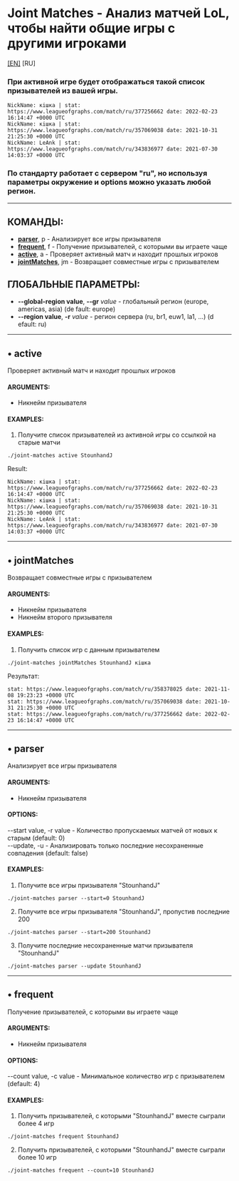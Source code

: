 Joint Matches - Анализ матчей LoL, чтобы найти общие игры с другими игроками
===
[[EN]](README.md) [RU]
### При активной игре будет отображаться такой список призывателей из вашей игры.
```shell
NickName: кiшка | stat: https://www.leagueofgraphs.com/match/ru/377256662 date: 2022-02-23 16:14:47 +0000 UTC
NickName: кiшка | stat: https://www.leagueofgraphs.com/match/ru/357069038 date: 2021-10-31 21:25:30 +0000 UTC
NickName: LeAnk | stat: https://www.leagueofgraphs.com/match/ru/343836977 date: 2021-07-30 14:03:37 +0000 UTC
```
### По стандарту работает с сервером "ru", но используя параметры окружение и options можно указать любой регион.

---

КОМАНДЫ:
---
- [**parser**](#-parser), p - Анализирует все игры призывателя
- [**frequent**](#-frequent), f - Получение призывателей, с которыми вы играете чаще
- [**active**](#-active), a - Проверяет активный матч и находит прошлых игроков
- [**jointMatches**](#-jointMatches), jm - Возвращает совместные игры с призывателем

ГЛОБАЛЬНЫЕ ПАРАМЕТРЫ:
---
- **--global-region value**, **--gr** *value* - глобальный регион (europe, americas, asia) (de
fault: europe)
- **--region value**, **-r** *value* - регион сервера (ru, br1, euw1, la1, ...) (d
efault: ru)

---

## • active
Проверяет активный матч и находит прошлых игроков
#### ARGUMENTS:
- Никнейм призывателя
#### EXAMPLES:
1. Получите список призывателей из активной игры со ссылкой на старые матчи
```shell
./joint-matches active StounhandJ
```
Result: 
```shell
NickName: кiшка | stat: https://www.leagueofgraphs.com/match/ru/377256662 date: 2022-02-23 16:14:47 +0000 UTC
NickName: кiшка | stat: https://www.leagueofgraphs.com/match/ru/357069038 date: 2021-10-31 21:25:30 +0000 UTC
NickName: LeAnk | stat: https://www.leagueofgraphs.com/match/ru/343836977 date: 2021-07-30 14:03:37 +0000 UTC
```

---

## • jointMatches
Возвращает совместные игры с призывателем
#### ARGUMENTS:
- Никнейм призывателя
- Никнейм второго призывателя
#### EXAMPLES:
1. Получить список игр с данным призывателем
```shell
./joint-matches jointMatches StounhandJ кiшка
```
Результат: 
```shell
stat: https://www.leagueofgraphs.com/match/ru/358378025 date: 2021-11-08 19:23:23 +0000 UTC
stat: https://www.leagueofgraphs.com/match/ru/357069038 date: 2021-10-31 21:25:30 +0000 UTC
stat: https://www.leagueofgraphs.com/match/ru/377256662 date: 2022-02-23 16:14:47 +0000 UTC
```

---

## • parser
Анализирует все игры призывателя
#### ARGUMENTS:
- Никнейм призывателя
#### OPTIONS:
   --start value, -r value - Количество пропускаемых матчей от новых к старым (default: 0)  
   --update, -u            - Анализировать только последние несохраненные совпадения (default: false)
#### EXAMPLES:
1. Получите все игры призывателя "StounhandJ"
```shell
./joint-matches parser --start=0 StounhandJ
```
2. Получите все игры призывателя "StounhandJ", пропустив последние 200
```shell
./joint-matches parser --start=200 StounhandJ
```
3. Получите последние несохраненные матчи призывателя "StounhandJ"
```shell
./joint-matches parser --update StounhandJ
```

---

## • frequent
Получение призывателей, с которыми вы играете чаще
#### ARGUMENTS:
- Никнейм призывателя
#### OPTIONS:
   --count value, -c value - Минимальное количество игр с призывателем (default: 4)
#### EXAMPLES:
1. Получить призывателей, с которыми "StounhandJ" вместе сыграли более 4 игр 
```shell
./joint-matches frequent StounhandJ
```
2. Получить призывателей, с которыми "StounhandJ" вместе сыграли более 10 игр
```shell
./joint-matches frequent --count=10 StounhandJ
```